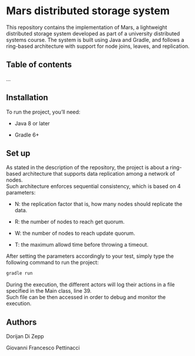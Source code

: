 # Mars distributed storage system
This repository contains the implementation of Mars, a lightweight distributed storage system developed as part of a university distributed systems course. The system is built using Java and Gradle, and follows a ring-based architecture with support for node joins, leaves, and replication.

## Table of contents
...

## Installation
To run the project, you’ll need:
- Java 8 or later

- Gradle 6+

## Set up
As stated in the description of the repository, the project is about a ring-based architecture that supports data replication among a network of nodes.\
Such architecture enforces sequential consistency, which is based on 4 parameters:
- N: the replication factor that is, how many nodes should replicate the data.

- R: the number of nodes to reach get quorum.

- W: the number of nodes to reach update quorum.

- T: the maximum allowd time before throwing a timeout.

After setting the parameters accordingly to your test, simply type the following command to run the project:
```bash
gradle run
```

During the execution, the different actors will log their actions in a file specified in the Main class, line 39.\
Such file can be then accessed in order to debug and monitor the execution.

## Authors
Dorijan Di Zepp

Giovanni Francesco Pettinacci